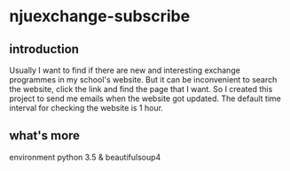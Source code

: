 # njuexchange-subscribe
## introduction
Usually I want to find if there are new and interesting exchange programmes in my school's website. But it can be inconvenient to search the website, click the link and find the page that I want. So I created this project to send me emails when the website got updated.
The default time interval for checking the website is 1 hour.

## what's more
environment python 3.5 & beautifulsoup4
